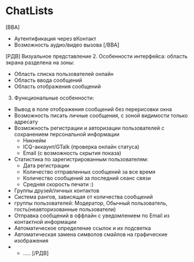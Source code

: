 ChatLists
=========

[ВВА]
* Аутентификация через вКонтакт
* Возможность аудио/видео вызова
[/ВВА]


[РДВ]
Визуальное представление
2. Особенности интерфейса:
    область экрана разделена на зоны:
* Область списка пользователей онлайн
* Область ввода сообщений
* Область отображения сообщений

3. Функциональные особенности:
* Вывод в поле отображения сообщений без перерисовки окна
* Возможность писать личные сообщения, с зоной видимости только адресату
* Возможность регистрации и авторизации пользователей с сохранением персональной информации
  * Никнейм
  * ICQ-аккаунт/GTalk (проверка онлайн статуса)
  * Email (с возможность скрытия показа)
* Статистика по зарегистрированным пользователям:
  * Дата регистрации
  * Количество отправленных сообщений за все время
  * Количество сообщений за последний сеанс связи
  * Средняя скорость печати :) 
* Группы друзей/личных контактов
* Система рангов, зависящая от количества сообщений
* группы пользователей: Модератор, Обычный пользователь, гость(неавторизованные пользователи)
* Отправка сообщений в оффлайн с уведомлением по Email из контактной информации
* Автоматическое определение ссылок и их подсветка
* Автоматическая замена символов смайлов на графические изображения
* * ..... 
[/РДВ]
